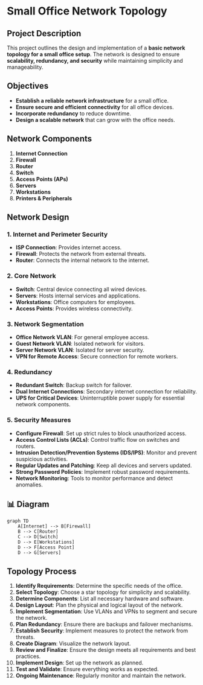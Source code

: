 #  Small Office Network Topology

##  **Project Description**

This project outlines the design and implementation of a **basic network topology for a small office setup**. The network is designed to ensure **scalability, redundancy, and security** while maintaining simplicity and manageability.

##  **Objectives**

- **Establish a reliable network infrastructure** for a small office.
- **Ensure secure and efficient connectivity** for all office devices.
- **Incorporate redundancy** to reduce downtime.
- **Design a scalable network** that can grow with the office needs.

##  **Network Components**

1. **Internet Connection** 
2. **Firewall** 
3. **Router** 
4. **Switch** 
5. **Access Points (APs)** 
6. **Servers** 
7. **Workstations** 
8. **Printers & Peripherals** 

##  **Network Design**

### **1. Internet and Perimeter Security**
- **ISP Connection**: Provides internet access.
- **Firewall**: Protects the network from external threats.
- **Router**: Connects the internal network to the internet.

### **2. Core Network**
- **Switch**: Central device connecting all wired devices.
- **Servers**: Hosts internal services and applications.
- **Workstations**: Office computers for employees.
- **Access Points**: Provides wireless connectivity.

### **3. Network Segmentation**
- **Office Network VLAN**: For general employee access.
- **Guest Network VLAN**: Isolated network for visitors.
- **Server Network VLAN**: Isolated for server security.
- **VPN for Remote Access**: Secure connection for remote workers.

### **4. Redundancy**
- **Redundant Switch**: Backup switch for failover.
- **Dual Internet Connections**: Secondary internet connection for reliability.
- **UPS for Critical Devices**: Uninterruptible power supply for essential network components.

### **5. Security Measures**
- **Configure Firewall**: Set up strict rules to block unauthorized access.
- **Access Control Lists (ACLs)**: Control traffic flow on switches and routers.
- **Intrusion Detection/Prevention Systems (IDS/IPS)**: Monitor and prevent suspicious activities.
- **Regular Updates and Patching**: Keep all devices and servers updated.
- **Strong Password Policies**: Implement robust password requirements.
- **Network Monitoring**: Tools to monitor performance and detect anomalies.

## 📊 **Diagram**

```mermaid
graph TD
    A[Internet] --> B[Firewall]
    B --> C[Router]
    C --> D[Switch]
    D --> E[Workstations]
    D --> F[Access Point]
    D --> G[Servers]
```

##  **Topology Process**

1. **Identify Requirements**: Determine the specific needs of the office.
2. **Select Topology**: Choose a star topology for simplicity and scalability.
3. **Determine Components**: List all necessary hardware and software.
4. **Design Layout**: Plan the physical and logical layout of the network.
5. **Implement Segmentation**: Use VLANs and VPNs to segment and secure the network.
6. **Plan Redundancy**: Ensure there are backups and failover mechanisms.
7. **Establish Security**: Implement measures to protect the network from threats.
8. **Create Diagram**: Visualize the network layout.
9. **Review and Finalize**: Ensure the design meets all requirements and best practices.
10. **Implement Design**: Set up the network as planned.
11. **Test and Validate**: Ensure everything works as expected.
12. **Ongoing Maintenance**: Regularly monitor and maintain the network.


